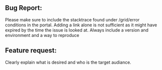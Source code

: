 ## Bug Report:

Please make sure to include the stacktrace found under /grid/error conditions in the portal.
Adding a link alone is not sufficient as it might have expired by the time the issue is looked at.
Always include a version and environment and a way to reproduce

## Feature request:
Clearly explain what is desired and who is the target audiance.
